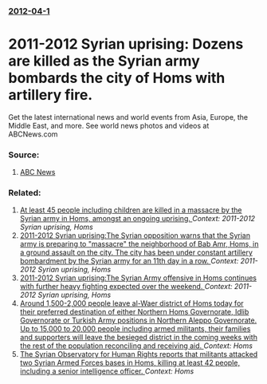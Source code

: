 ### [2012-04-1](/news/2012/04/1/index.md)

# 2011-2012 Syrian uprising: Dozens are killed as the Syrian army bombards the city of Homs with artillery fire. 

Get the latest international news and world events from Asia, Europe, the Middle East, and more. See world news photos and videos at ABCNews.com


### Source:

1. [ABC News](http://abcnews.go.com/International/wireStory/clashes-shelling-kill-dozens-syria-16049400)

### Related:

1. [At least 45 people including children are killed in a massacre by the Syrian army in Homs, amongst an ongoing uprising. ](/news/2012/03/12/at-least-45-people-including-children-are-killed-in-a-massacre-by-the-syrian-army-in-homs-amongst-an-ongoing-uprising.md) _Context: 2011-2012 Syrian uprising, Homs_
2. [2011-2012 Syrian uprising:The Syrian opposition warns that the Syrian army is preparing to "massacre" the neighborhood of Bab Amr, Homs, in a ground assault on the city. The city has been under constant artillery bombardment by the Syrian army for an 11th day in a row. ](/news/2012/02/17/2011-2012-syrian-uprising-the-syrian-opposition-warns-that-the-syrian-army-is-preparing-to-massacre-the-neighborhood-of-bab-amr-homs-in.md) _Context: 2011-2012 Syrian uprising, Homs_
3. [2011-2012 Syrian uprising:The Syrian Army offensive in Homs continues with further heavy fighting expected over the weekend. ](/news/2012/02/10/2011-2012-syrian-uprising-the-syrian-army-offensive-in-homs-continues-with-further-heavy-fighting-expected-over-the-weekend.md) _Context: 2011-2012 Syrian uprising, Homs_
4. [Around 1,500-2,000 people leave al-Waer district of Homs today for their preferred destination of either Northern Homs Governorate, Idlib Governorate or Turkish Army positions in Northern Aleppo Governorate. Up to 15,000 to 20,000 people including armed militants, their families and supporters will leave the besieged district in the coming weeks with the rest of the population reconciling and receiving aid. ](/news/2017/03/18/around-1-500a2-000-people-leave-al-waer-district-of-homs-today-for-their-preferred-destination-of-either-northern-homs-governorate-idlib.md) _Context: Homs_
5. [The Syrian Observatory for Human Rights reports that militants attacked two Syrian Armed Forces bases in Homs, killing at least 42 people, including a senior intelligence officer. ](/news/2017/02/25/the-syrian-observatory-for-human-rights-reports-that-militants-attacked-two-syrian-armed-forces-bases-in-homs-killing-at-least-42-people-i.md) _Context: Homs_
